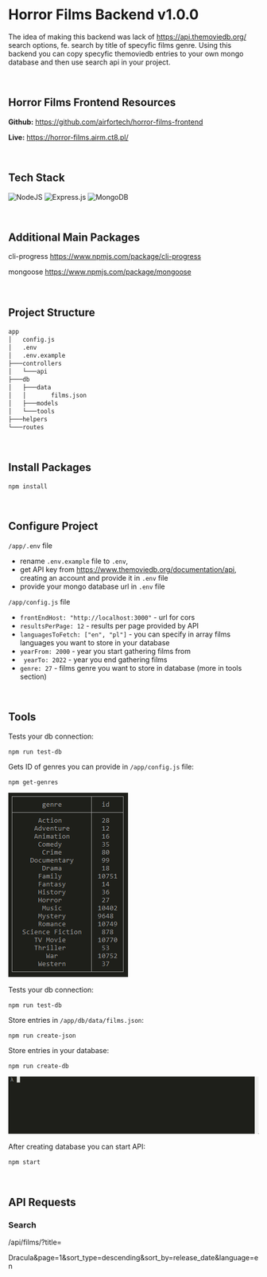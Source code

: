 # Horror Films Backend v1.0.0

The idea of making this backend was lack of https://api.themoviedb.org/ search options, fe. search by title of specyfic films genre.
Using this backend you can copy specyfic themoviedb entries to your own mongo database and then use search api in your project.

<br>

## Horror Films Frontend Resources

**Github:** https://github.com/airfortech/horror-films-frontend

**Live:** https://horror-films.airm.ct8.pl/

<br>

## Tech Stack

![NodeJS](https://img.shields.io/badge/node.js-6DA55F?style=for-the-badge&logo=node.js&logoColor=white)
![Express.js](https://img.shields.io/badge/express.js-%23404d59.svg?style=for-the-badge&logo=express&logoColor=%2361DAFB)
![MongoDB](https://img.shields.io/badge/MongoDB-%234ea94b.svg?style=for-the-badge&logo=mongodb&logoColor=white)

<br>

## Additional Main Packages

cli-progress
https://www.npmjs.com/package/cli-progress

mongoose
https://www.npmjs.com/package/mongoose

<br>

## Project Structure
    app
    │   config.js
    │   .env
    │   .env.example
    ├───controllers
    │   └───api
    ├───db
    │   ├───data
    │   │       films.json
    │   ├───models
    │   └───tools
    ├───helpers
    └───routes

<br>

## Install Packages

    npm install

<br>

## Configure Project

`/app/.env` file
- rename `.env.example` file to `.env`,
- get API key from https://www.themoviedb.org/documentation/api, creating an account and provide it in  `.env` file
- provide your mongo database url in `.env` file

`/app/config.js` file
- `frontEndHost: "http://localhost:3000"` - url for cors
- `resultsPerPage: 12` - results per page provided by API
- `languagesToFetch: ["en", "pl"]` - you can specify in array films languages you want to store in your database
- `yearFrom: 2000` - year you start gathering films from
- ` yearTo: 2022` - year you end gathering films
- `genre: 27` - films genre you want to store in database (more in tools section)

<br>

## Tools

Tests your db connection:

    npm run test-db

Gets ID of genres you can provide in `/app/config.js` file:

    npm get-genres

![image](/res/ConEmu64_wlpSNKiFgN.png)

Tests your db connection:

    npm run test-db

Store entries in `/app/db/data/films.json`:

    npm run create-json

Store entries in your database:

    npm run create-db

![image](/res/ConEmu64_sCiObxyyWA.gif)

After creating database you can start API:

    npm start

<br>

## API Requests

### Search

/api/films/?title=

Dracula&page=1&sort_type=descending&sort_by=release_date&language=en